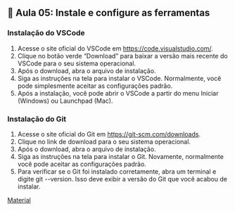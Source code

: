## 📝 Aula 05: Instale e configure as ferramentas

### Instalação do VSCode

1. Acesse o site oficial do VSCode em https://code.visualstudio.com/.
2. Clique no botão verde “Download” para baixar a versão mais recente do VSCode para o seu sistema operacional.
3. Após o download, abra o arquivo de instalação.
4. Siga as instruções na tela para instalar o VSCode. Normalmente, você pode simplesmente aceitar as configurações padrão.
5. Após a instalação, você pode abrir o VSCode a partir do menu Iniciar (Windows) ou Launchpad (Mac).

### Instalação do Git

1. Acesse o site oficial do Git em https://git-scm.com/downloads.
2. Clique no link de download para o seu sistema operacional.
3. Após o download, abra o arquivo de instalação.
4. Siga as instruções na tela para instalar o Git. Novamente, normalmente você pode aceitar as configurações padrão.
5. Para verificar se o Git foi instalado corretamente, abra um terminal e digite git --version. Isso deve exibir a versão do Git que você acabou de instalar.

[Material](<./Instale%20e%20configure%20as%20ferramentas%20(Linux,Windows%20ou%20Mac).pdf>)
